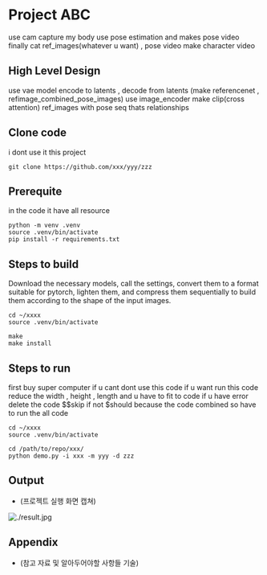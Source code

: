 # Project ABC

use cam capture my body
use pose estimation and makes pose video
finally cat ref_images(whatever u want) , pose video make character video

## High Level Design

use vae model encode to latents , decode from latents (make referencenet , refimage_combined_pose_images)
use image_encoder make clip(cross attention) ref_images with pose seq thats relationships

## Clone code

i dont use it this project

```shell
git clone https://github.com/xxx/yyy/zzz
```

## Prerequite

in the code it have all resource

```shell
python -m venv .venv
source .venv/bin/activate
pip install -r requirements.txt
```

## Steps to build

Download the necessary models, call the settings, convert them to a format suitable for pytorch, lighten them, and compress them sequentially to build them according to the shape of the input images.

```shell
cd ~/xxxx
source .venv/bin/activate

make
make install
```

## Steps to run

first buy super computer if u cant dont use this code
if u want run this code reduce the width , height , length and u have to fit to code
if u have error delete the code $$skip if not $should 
because the code combined so have to run the all code

```shell
cd ~/xxxx
source .venv/bin/activate

cd /path/to/repo/xxx/
python demo.py -i xxx -m yyy -d zzz
```

## Output

* (프로젝트 실행 화면 캡쳐)

![./result.jpg](./result.jpg)

## Appendix

* (참고 자료 및 알아두어야할 사항들 기술)
